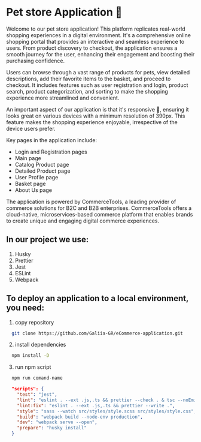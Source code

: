 # Pet store Application 🐘

Welcome to our pet store application! This platform replicates real-world shopping experiences in a digital environment. It's a comprehensive online shopping portal that provides an interactive and seamless experience to users. From product discovery to checkout, the application ensures a smooth journey for the user, enhancing their engagement and boosting their purchasing confidence.

Users can browse through a vast range of products for pets, view detailed descriptions, add their favorite items to the basket, and proceed to checkout. It includes features such as user registration and login, product search, product categorization, and sorting to make the shopping experience more streamlined and convenient.

An important aspect of our application is that it's responsive 📲, ensuring it looks great on various devices with a minimum resolution of 390px. This feature makes the shopping experience enjoyable, irrespective of the device users prefer.

Key pages in the application include:

-   Login and Registration pages
-   Main page
-   Catalog Product page
-   Detailed Product page
-   User Profile page
-   Basket page
-   About Us page

The application is powered by CommerceTools, a leading provider of commerce solutions for B2C and B2B enterprises. CommerceTools offers a cloud-native, microservices-based commerce platform that enables brands to create unique and engaging digital commerce experiences.

## In our project we use:

1. Husky
2. Prettier
3. Jest
4. ESLint
5. Webpack

## To deploy an application to a local environment, you need:

1. copy repository

```Bash
  git clone https://github.com/Galiia-GR/eCommerce-application.git
```

2. install dependencies

```Bash
  npm install -D
```

3. run npm script

```Bash
  npm run comand-name
```

```json
  "scripts": {
    "test": "jest",
    "lint": "eslint . --ext .js,.ts && prettier --check . & tsc --noEmit",
    "lint:fix": "eslint . --ext .js,.ts && prettier --write .",
    "style": "sass --watch src/styles/style.scss src/styles/style.css",
    "build": "webpack build --node-env production",
    "dev": "webpack serve --open",
    "prepare": "husky install"
  }
```
